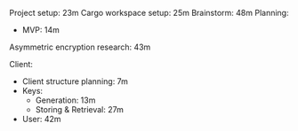 Project setup: 23m
Cargo workspace setup: 25m
Brainstorm: 48m
Planning:
- MVP: 14m

Asymmetric encryption research: 43m

Client:
- Client structure planning: 7m
- Keys:
    - Generation: 13m
    - Storing & Retrieval: 27m
- User: 42m
